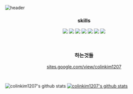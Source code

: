 <!--
**colinkim1207/colinkim1207** is a ✨ _special_ ✨ repository because its `README.md` (this file) appears on your GitHub profile.

Here are some ideas to get you started:

- 🔭 I’m currently working on ...
- 🌱 I’m currently learning ...
- 👯 I’m looking to collaborate on ...
- 🤔 I’m looking for help with ...
- 💬 Ask me about ...
- 📫 How to reach me: ...
- 😄 Pronouns: ...
- ⚡ Fun fact: ...
-->
![header](https://capsule-render.vercel.app/api?type=soft&color=auto&height=100&text=Hi%20there%20👋🏻&fontSize=30&animation=twinkling)
<h3 align="center">skills</h3>
<p align="center">
<img src="https://img.shields.io/badge/C%2B%2B-00599C?style=flat-square&amp;logo=C%2B%2B&amp;logoColor=white">
<img src="https://img.shields.io/badge/C-A8B9CC?style=flat-square&amp;logo=C&amp;logoColor=white">
<img src="https://img.shields.io/badge/Python-3766AB?style=flat-square&amp;logo=Python&amp;logoColor=white">
<img src="https://img.shields.io/badge/HTML5-E34F26?style=flat-square&amp;logo=HTML5&amp;logoColor=white">
<img src="https://img.shields.io/badge/CSS3-1572B6?style=flat-square&amp;logo=CSS3&amp;logoColor=white">
<img src="https://img.shields.io/badge/JavaScript-F7DF1E?style=flat-square&amp;logo=JavaScript&amp;logoColor=white">
<img src="https://img.shields.io/badge/TypeScript-3178C6?style=flat-square&logo=TypeScript&logoColor=white" />
</p>
<br>
<h3 align="center">하는것들</h3>
<p align="center">
<a href="https://sites.google.com/view/colinkim1207">sites.google.com/view/colinkim1207</a>
</p>
<br>

![colinkim1207's github stats](https://github-readme-stats.vercel.app/api?username=colinkim1207&show_icons=true)
[![colinkim1207's github stats](https://github-readme-stats.vercel.app/api/top-langs/?username=colinkim1207&show_icons=true&hide_border=true&title_color=004386&icon_color=004386&layout=compact)](https://github.com/colinkim1207)
